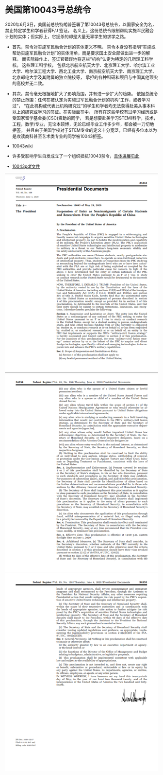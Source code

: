 # 美国第10043号总统令

2020年6月3日，美国前总统特朗普签署了第10043号总统令，以国家安全为名，禁止特定学生和学者获得F/J 签证。
名义上，这份总统令限制帮助实施军民融合计划的实体；但实际上，它扼杀的却是大量无辜学生的求学之路。

-  首先，禁令对实施军民融合计划的实体定义不明。
禁令本身没有指明“实施或帮助实施军民融合计划”的实体清单，而是要求国土安全部做出进一步的解释。
而实际操作上，签证官错误地将这些“机构”认定为特定的几所理工科学校。
这些理工科学校，
包括北京航空航天大学、北京理工大学、哈尔滨工业大学、哈尔滨工程大学、西北工业大学、南京航空航天大学、南京理工大学、北京邮电大学及其附属的独立院校等，
承担的各种科研和项目与中国其他顶尖的高校并无二致。

-   其次，禁令毫无根据地扩大了影响范围，并有进一步扩大的趋势。
依据总统令的禁止范围：任何在被认定为实施过军民融合计划的机构“工作，或者学习过”，
“在此机构或代表此机构研究过”的学生和学者均无法获得赴美从事本科以上的研究或学习的签证。在实际面签中，
所有在这些学校有过学习经历或是受国家留学基金委(CSC)资助的同学，
若是想要赴美学习STEM(科学，技术，工程，数学)专业，无论本硕博，无论已经毕业工作多少年，都会被一刀切地拒签。
并且由于美国学校对于STEM专业的定义十分宽泛，已经有多位本以为是攻读商科甚至艺术类专业的同学被10043拒签。

- [10043wiki](https://en.wikipedia.org/wiki/Proclamation_10043)
- 许多受影响学生自发成立了一个组织抵抗10043禁令，[具体进展见此](https://www.10043.org/)
- [10043pdf文件](Proclamation_10043.pdf)

![1](10043_Page1.png)![2](10043_Page2.png)![3](10043_Page3.png)
